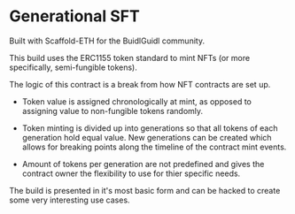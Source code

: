 # Generational SFT

Built with Scaffold-ETH for the BuidlGuidl community.

This build uses the ERC1155 token standard to mint NFTs (or more specifically, semi-fungible tokens).

The logic of this contract is a break from how NFT contracts are set up. 

- Token value is assigned chronologically at mint, as opposed to assigning value to non-fungible tokens randomly. 

- Token minting is divided up into generations so that all tokens of each generation hold equal value. New generations can be created which allows for breaking points along the timeline of the contract mint events.

- Amount of tokens per generation are not predefined and gives the contract owner the flexibility to use for thier specific needs.

The build is presented in it's most basic form and can be hacked to create some very interesting use cases.